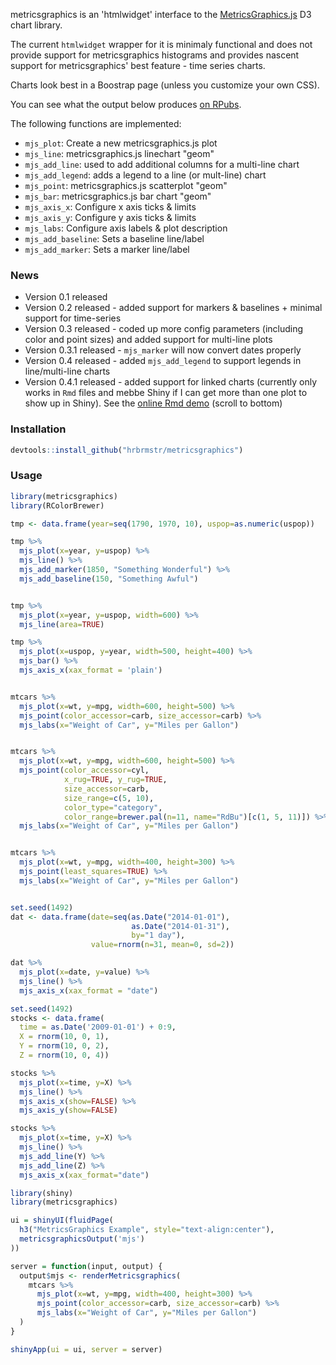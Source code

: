 metricsgraphics is an 'htmlwidget' interface to the [MetricsGraphics.js](http://metricsgraphicsjs.org/) D3 chart library.

The current `htmlwidget` wrapper for it is minimaly functional and does not provide support for metricsgraphics histograms and provides nascent support for metricsgraphics' best feature - time series charts.

Charts look best in a Boostrap page (unless you customize your own CSS).

You can see what the output below produces [on RPubs](http://rpubs.com/hrbrmstr/52782).

The following functions are implemented:

-   `mjs_plot`: Create a new metricsgraphics.js plot
-   `mjs_line`: metricsgraphics.js linechart "geom"
-   `mjs_add_line`: used to add additional columns for a multi-line chart
-   `mjs_add_legend`: adds a legend to a line (or mult-line) chart
-   `mjs_point`: metricsgraphics.js scatterplot "geom"
-   `mjs_bar`: metricsgraphics.js bar chart "geom"
-   `mjs_axis_x`: Configure x axis ticks & limits
-   `mjs_axis_y`: Configure y axis ticks & limits
-   `mjs_labs`: Configure axis labels & plot description
-   `mjs_add_baseline`: Sets a baseline line/label
-   `mjs_add_marker`: Sets a marker line/label

### News

-   Version 0.1 released
-   Version 0.2 released - added support for markers & baselines + minimal support for time-series
-   Version 0.3 released - coded up more config parameters (including color and point sizes) and added support for multi-line plots
-   Version 0.3.1 released - `mjs_marker` will now convert dates properly
-   Version 0.4 released - added `mjs_add_legend` to support legends in line/multi-line charts
-   Version 0.4.1 released - added support for linked charts (currently only works in `Rmd` files and mebbe Shiny if I can get more than one plot to show up in Shiny). See the [online Rmd demo](http://rpubs.com/hrbrmstr/52765) (scroll to bottom)

### Installation

``` r
devtools::install_github("hrbrmstr/metricsgraphics")
```

### Usage

``` r
library(metricsgraphics)
library(RColorBrewer)

tmp <- data.frame(year=seq(1790, 1970, 10), uspop=as.numeric(uspop))

tmp %>%
  mjs_plot(x=year, y=uspop) %>%
  mjs_line() %>%
  mjs_add_marker(1850, "Something Wonderful") %>%
  mjs_add_baseline(150, "Something Awful")


tmp %>%
  mjs_plot(x=year, y=uspop, width=600) %>%
  mjs_line(area=TRUE)

tmp %>%
  mjs_plot(x=uspop, y=year, width=500, height=400) %>%
  mjs_bar() %>%
  mjs_axis_x(xax_format = 'plain')


mtcars %>%
  mjs_plot(x=wt, y=mpg, width=600, height=500) %>%
  mjs_point(color_accessor=carb, size_accessor=carb) %>%
  mjs_labs(x="Weight of Car", y="Miles per Gallon")


mtcars %>%
  mjs_plot(x=wt, y=mpg, width=600, height=500) %>%
  mjs_point(color_accessor=cyl,
            x_rug=TRUE, y_rug=TRUE,
            size_accessor=carb,
            size_range=c(5, 10),
            color_type="category",
            color_range=brewer.pal(n=11, name="RdBu")[c(1, 5, 11)]) %>%
  mjs_labs(x="Weight of Car", y="Miles per Gallon")


mtcars %>%
  mjs_plot(x=wt, y=mpg, width=400, height=300) %>%
  mjs_point(least_squares=TRUE) %>%
  mjs_labs(x="Weight of Car", y="Miles per Gallon")


set.seed(1492)
dat <- data.frame(date=seq(as.Date("2014-01-01"),
                           as.Date("2014-01-31"),
                           by="1 day"),
                  value=rnorm(n=31, mean=0, sd=2))

dat %>%
  mjs_plot(x=date, y=value) %>%
  mjs_line() %>%
  mjs_axis_x(xax_format = "date")

set.seed(1492)
stocks <- data.frame(
  time = as.Date('2009-01-01') + 0:9,
  X = rnorm(10, 0, 1),
  Y = rnorm(10, 0, 2),
  Z = rnorm(10, 0, 4))

stocks %>%
  mjs_plot(x=time, y=X) %>%
  mjs_line() %>%
  mjs_axis_x(show=FALSE) %>%
  mjs_axis_y(show=FALSE)

stocks %>%
  mjs_plot(x=time, y=X) %>%
  mjs_line() %>%
  mjs_add_line(Y) %>%
  mjs_add_line(Z) %>%
  mjs_axis_x(xax_format="date")

library(shiny)
library(metricsgraphics)

ui = shinyUI(fluidPage(
  h3("MetricsGraphics Example", style="text-align:center"),
  metricsgraphicsOutput('mjs')
))

server = function(input, output) {
  output$mjs <- renderMetricsgraphics(
    mtcars %>% 
      mjs_plot(x=wt, y=mpg, width=400, height=300) %>%
      mjs_point(color_accessor=carb, size_accessor=carb) %>%
      mjs_labs(x="Weight of Car", y="Miles per Gallon")
  )
}

shinyApp(ui = ui, server = server)
```
